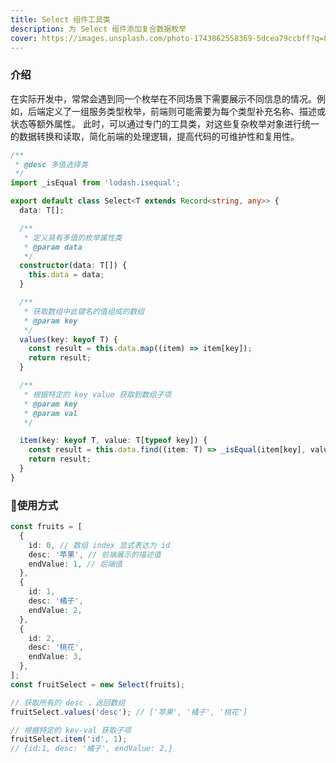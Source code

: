 ```yaml
---
title: Select 组件工具类
description: 为 Select 组件添加复合数据枚举
cover: https://images.unsplash.com/photo-1743862558369-5dcea79ccbff?q=80&w=3007&auto=format&fit=crop&ixlib=rb-4.1.0&ixid=M3wxMjA3fDB8MHxwaG90by1wYWdlfHx8fGVufDB8fHx8fA%3D%3D
---
```


### 介绍

在实际开发中，常常会遇到同一个枚举在不同场景下需要展示不同信息的情况。例如，后端定义了一组服务类型枚举，前端则可能需要为每个类型补充名称、描述或状态等额外属性。
此时，可以通过专门的工具类，对这些复杂枚举对象进行统一的数据转换和读取，简化前端的处理逻辑，提高代码的可维护性和复用性。

```ts
/**
 * @desc 多值选择类
 */
import _isEqual from 'lodash.isequal';

export default class Select<T extends Record<string, any>> {
  data: T[];

  /**
   * 定义具有多值的枚举属性类
   * @param data
   */
  constructor(data: T[]) {
    this.data = data;
  }

  /**
   * 获取数组中此键名的值组成的数组
   * @param key
   */
  values(key: keyof T) {
    const result = this.data.map((item) => item[key]);
    return result;
  }

  /**
   * 根据特定的 key value 获取到数组子项
   * @param key
   * @param val
   */

  item(key: keyof T, value: T[typeof key]) {
    const result = this.data.find((item: T) => _isEqual(item[key], value));
    return result;
  }
}
```

### 🐠使用方式

```ts
const fruits = [
  {
    id: 0, // 数组 index 显式表达为 id
    desc: '苹果', // 前端展示的描述值
    endValue: 1, // 后端值
  },
  {
    id: 1,
    desc: '橘子',
    endValue: 2,
  },
  {
    id: 2,
    desc: '桃花',
    endValue: 3,
  },
];
const fruitSelect = new Select(fruits);

// 获取所有的 desc ，返回数组
fruitSelect.values('desc'); // ['苹果', '橘子', '桃花']

// 根据特定的 kev-val 获取子项
fruitSelect.item('id', 1);
// {id:1, desc: '橘子', endValue: 2,}
```
